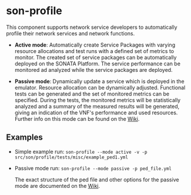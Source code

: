 # son-profile

This component supports network service developers to automatically profile their network services and network functions.

* **Active mode**:
Automatically create Service Packages with varying resource allocations and test runs with a defined set of metrics to monitor.
The created set of service packages can be automatically deployed on the SONATA Platform. The service performance can be monitored ad analyzed while the service packages are deployed.

* **Passive mode**:
Dynamically update a service which is deployed in the emulator. Resource allocation can be dynamically adjusted. Functional tests can be generated and the set of monitored metrics can be specified. During the tests, the monitored metrics will be statistically analyzed and a summary of the measured results will be generated, giving an indication of the VNF's performance and used resources.
Further info on this mode can be found on the [Wiki](https://github.com/sonata-nfv/son-cli/wiki/son-profile:-passive-mode).

## Examples

* Simple example run: `son-profile --mode active -v -p src/son/profile/tests/misc/example_ped1.yml`

* Passive mode run: `son-profile --mode passive -p ped_file.yml` 
  
  The exact structure of the ped file and other options for the passive mode are documented on the [Wiki](https://github.com/sonata-nfv/son-cli/wiki/son-profile:-passive-mode).
